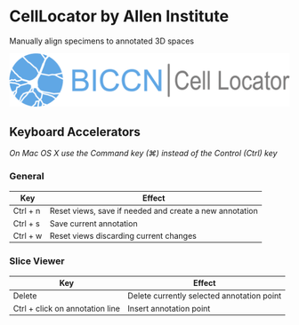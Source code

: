 CellLocator by Allen Institute
==============================

Manually align specimens to annotated 3D spaces

![CellLocator by Allen Institute](Applications/CellLocatorApp/Resources/Images/SplashScreen.png?raw=true)

## Keyboard Accelerators

_On Mac OS X use the Command key (⌘) instead of the Control (Ctrl) key_

### General

| Key      | Effect                                                  |
|----------|---------------------------------------------------------|
| Ctrl + n | Reset views, save if needed and create a new annotation |
| Ctrl + s | Save current annotation                                 |
| Ctrl + w | Reset views discarding current changes                  |


### Slice Viewer


| Key                             | Effect                                                  |
|---------------------------------|---------------------------------------------------------|
| Delete                          | Delete currently selected annotation point              |
| Ctrl + click on annotation line | Insert annotation point                                 |
